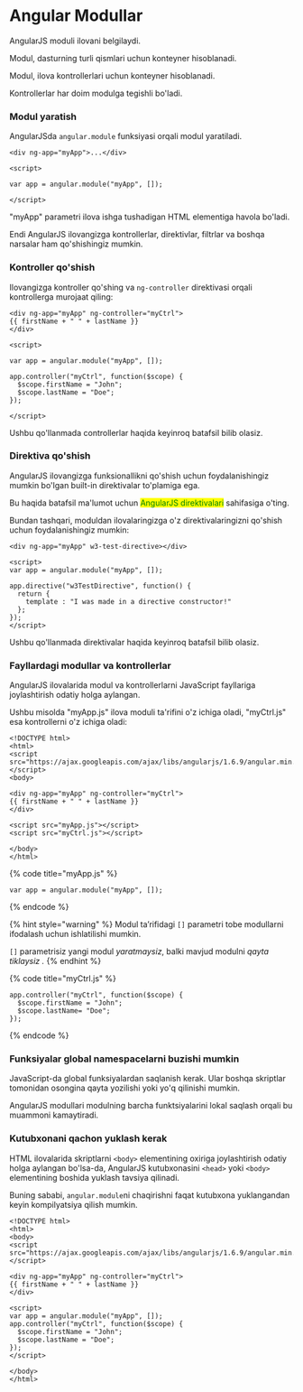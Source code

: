 # Angular Modullar

AngularJS moduli ilovani belgilaydi.

Modul, dasturning turli qismlari uchun konteyner hisoblanadi.

Modul, ilova kontrollerlari uchun konteyner hisoblanadi.

Kontrollerlar har doim modulga tegishli bo'ladi.

### Modul yaratish

AngularJSda `angular.module` funksiyasi orqali modul yaratiladi.

```
<div ng-app="myApp">...</div>

<script>

var app = angular.module("myApp", []);

</script>
```

"myApp" parametri ilova ishga tushadigan HTML elementiga havola bo'ladi.

Endi AngularJS ilovangizga kontrollerlar, direktivlar, filtrlar va boshqa narsalar ham qo'shishingiz mumkin.

### Kontroller qo'shish

Ilovangizga kontroller qo'shing va `ng-controller` direktivasi orqali kontrollerga murojaat qiling:

```
<div ng-app="myApp" ng-controller="myCtrl">
{{ firstName + " " + lastName }}
</div>

<script>

var app = angular.module("myApp", []);

app.controller("myCtrl", function($scope) {
  $scope.firstName = "John";
  $scope.lastName = "Doe";
});

</script>
```

Ushbu qo'llanmada controllerlar haqida keyinroq batafsil bilib olasiz.

### Direktiva qo'shish

AngularJS ilovangizga funksionallikni qo'shish uchun foydalanishingiz mumkin bo'lgan built-in direktivalar to'plamiga ega.

Bu haqida batafsil ma'lumot uchun <mark style="color:green;">AngularJS direktivalari</mark> sahifasiga o'ting.

Bundan tashqari, moduldan ilovalaringizga o'z direktivalaringizni qo'shish uchun foydalanishingiz mumkin:

```
<div ng-app="myApp" w3-test-directive></div>

<script>
var app = angular.module("myApp", []);

app.directive("w3TestDirective", function() {
  return {
    template : "I was made in a directive constructor!"
  };
});
</script>
```

Ushbu qo'llanmada direktivalar haqida keyinroq batafsil bilib olasiz.

### Fayllardagi modullar va kontrollerlar

AngularJS ilovalarida modul va kontrollerlarni JavaScript fayllariga joylashtirish odatiy holga aylangan.

Ushbu misolda "myApp.js" ilova moduli ta'rifini o'z ichiga oladi, "myCtrl.js" esa kontrollerni o'z ichiga oladi:

```
<!DOCTYPE html>
<html>
<script src="https://ajax.googleapis.com/ajax/libs/angularjs/1.6.9/angular.min.js"></script>
<body>

<div ng-app="myApp" ng-controller="myCtrl">
{{ firstName + " " + lastName }}
</div>

<script src="myApp.js"></script>
<script src="myCtrl.js"></script>

</body>
</html>
```

{% code title="myApp.js" %}
```
var app = angular.module("myApp", []);
```
{% endcode %}

{% hint style="warning" %}
Modul taʼrifidagi `[]` parametri tobe modullarni ifodalash uchun ishlatilishi mumkin.

`[]` parametrisiz yangi modul _yaratmaysiz_, balki mavjud modulni _qayta tiklaysiz ._
{% endhint %}

{% code title="myCtrl.js" %}
```
app.controller("myCtrl", function($scope) {
  $scope.firstName = "John";
  $scope.lastName= "Doe";
});
```
{% endcode %}

### Funksiyalar global namespacelarni buzishi mumkin

JavaScript-da global funksiyalardan saqlanish kerak. Ular boshqa skriptlar tomonidan osongina qayta yozilishi yoki yo'q qilinishi mumkin.

AngularJS modullari modulning barcha funktsiyalarini lokal saqlash orqali bu muammoni kamaytiradi.

### Kutubxonani qachon yuklash kerak

HTML ilovalarida skriptlarni `<body>` elementining oxiriga joylashtirish odatiy holga aylangan bo'lsa-da, AngularJS kutubxonasini `<head>` yoki `<body>` elementining boshida yuklash tavsiya qilinadi.

Buning sababi, `angular.module`ni chaqirishni faqat kutubxona yuklangandan keyin kompilyatsiya qilish mumkin.

```
<!DOCTYPE html>
<html>
<body>
<script src="https://ajax.googleapis.com/ajax/libs/angularjs/1.6.9/angular.min.js"></script>

<div ng-app="myApp" ng-controller="myCtrl">
{{ firstName + " " + lastName }}
</div>

<script>
var app = angular.module("myApp", []);
app.controller("myCtrl", function($scope) {
  $scope.firstName = "John";
  $scope.lastName = "Doe";
});
</script>

</body>
</html>
```
